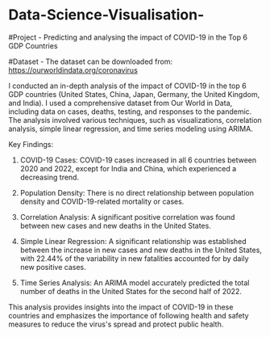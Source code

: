 # Data-Science-Visualisation-
#Project - Predicting and analysing the impact of COVID-19 in the Top 6 GDP Countries

#Dataset - The dataset can be downloaded from: https://ourworldindata.org/coronavirus

I conducted an in-depth analysis of the impact of COVID-19 in the top 6 GDP countries (United States, China, Japan, Germany, the United Kingdom, and India). I used a comprehensive dataset from Our World in Data, including data on cases, deaths, testing, and responses to the pandemic. The analysis involved various techniques, such as visualizations, correlation analysis, simple linear regression, and time series modeling using ARIMA.

Key Findings:
1. COVID-19 Cases: COVID-19 cases increased in all 6 countries between 2020 and 2022, except for India and China, which experienced a decreasing trend.

2. Population Density: There is no direct relationship between population density and COVID-19-related mortality or cases.

3. Correlation Analysis: A significant positive correlation was found between new cases and new deaths in the United States.

4. Simple Linear Regression: A significant relationship was established between the increase in new cases and new deaths in the United States, with 22.44% of the variability in new fatalities accounted for by daily new positive cases.

5. Time Series Analysis: An ARIMA model accurately predicted the total number of deaths in the United States for the second half of 2022.

This analysis provides insights into the impact of COVID-19 in these countries and emphasizes the importance of following health and safety measures to reduce the virus's spread and protect public health.
